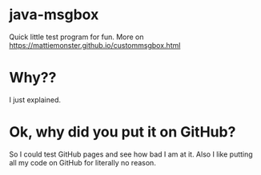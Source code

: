 # java-msgbox
Quick little test program for fun. More on https://mattiemonster.github.io/custommsgbox.html

# Why??
I just explained.

# Ok, why did you put it on GitHub?
So I could test GitHub pages and see how bad I am at it. Also I like putting all my code on GitHub for literally no reason.
